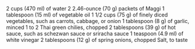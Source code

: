 2 cups (470 ml) of water
2 2.46-ounce (70 g) packets of Maggi
1 tablespoon (15 ml) of vegetable oil
1 1/2 cups (75 g) of finely diced vegetables, such as carrots, cabbage, or onion
1 tablespoon (8 g) of garlic, minced
1 to 2 Thai green chilies, chopped
2 tablespoons (39 g) of hot sauce, such as schezwan sauce or sriracha sauce
1 teaspoon (4.9 ml) of white vinegar
2 tablespoons (12 g) of spring onions, chopped
Salt, to taste